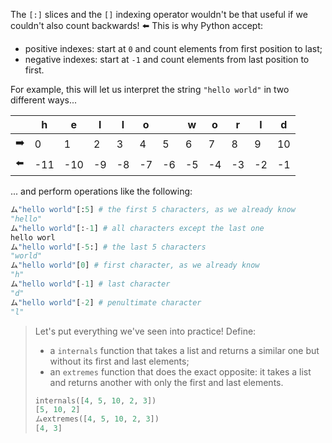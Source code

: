 The `[:]` slices and the `[]` indexing operator wouldn't be that useful if we couldn't also count backwards! :arrow_left: This is why Python accept:

 * positive indexes: start at `0` and count elements from first position to last;
 * negative indexes: start at `-1` and count elements from last position to first.

For example, this will let us interpret the string `"hello world"` in two different ways...

<table class="table table-bordered">
<thead>
  <tr>
	<th></th>
	<th>h</th>
	<th>e</th>
	<th>l</th>
	<th>l</th>
	<th>o</th>
            <th></th>
	<th>w</th>
	<th>o</th>
	<th>r</th>
	<th>l</th>
	<th>d</th>
  </tr>
</thead>
<tbody>
  <tr>
	<td>➡️</td>
	<td>0</td>
	<td>1</td>
	<td>2</td>
	<td>3</td>
	<td>4</td>
	<td>5</td>
	<td>6</td>
	<td>7</td>
	<td>8</td>
	<td>9</td>
         <td>10</td>
  </tr>
  <tr>
	<td>⬅️</td>
            <td>-11</td>
	<td>-10</td>
	<td>-9</td>
	<td>-8</td>
	<td>-7</td>
	<td>-6</td>
	<td>-5</td>
	<td>-4</td>
	<td>-3</td>
	<td>-2</td>
	<td>-1</td>
  </tr>
</tbody>
</table>

... and perform operations like the following:

```python
ム"hello world"[:5] # the first 5 characters, as we already know
"hello"
ム"hello world"[:-1] # all characters except the last one
hello worl
ム"hello world"[-5:] # the last 5 characters
"world"
ム"hello world"[0] # first character, as we already know
"h"
ム"hello world"[-1] # last character
"d"	 
ム"hello world"[-2] # penultimate character
"l"
```

> Let's put everything we've seen into practice! Define:
>
> * a `internals` function that takes a list and returns a similar one but without its first and last elements;
> * an `extremes` function that does the exact opposite: it takes a list and returns another with only the first and last elements.
>
> ```python
> internals([4, 5, 10, 2, 3])
> [5, 10, 2]
> ムextremes([4, 5, 10, 2, 3])
> [4, 3]
> ```
